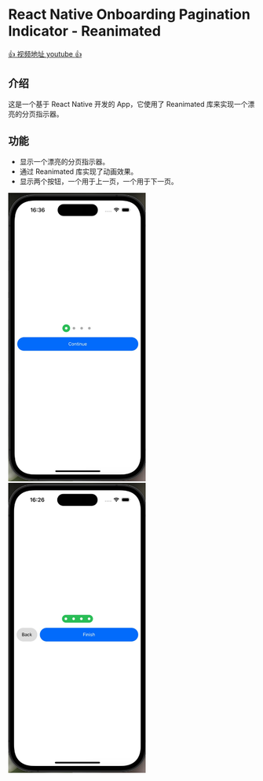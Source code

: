 # React Native Onboarding Pagination Indicator - Reanimated

[:+1: 视频地址 youtube :+1:](https://youtu.be/m8ATJwrAif0?si=18wu1582Kmp73mT0)

## 介绍

这是一个基于 React Native 开发的 App，它使用了 Reanimated 库来实现一个漂亮的分页指示器。

## 功能

- 显示一个漂亮的分页指示器。
- 通过 Reanimated 库实现了动画效果。
- 显示两个按钮，一个用于上一页，一个用于下一页。

<img src="./assets//home1.jpg" width="280px" alt="" />
<img src="./assets//home2.jpg" width="280px" alt="" />
